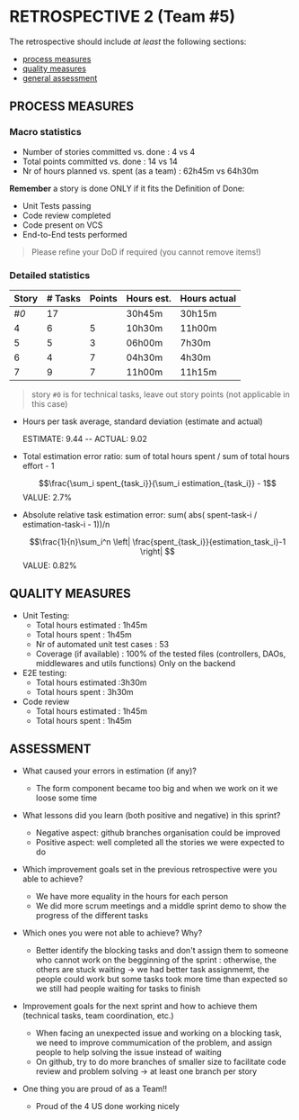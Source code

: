 # RETROSPECTIVE 2 (Team #5)

The retrospective should include _at least_ the following
sections:

-   [process measures](#process-measures)
-   [quality measures](#quality-measures)
-   [general assessment](#assessment)

## PROCESS MEASURES

### Macro statistics

-   Number of stories committed vs. done : 4 vs 4
-   Total points committed vs. done : 14 vs 14
-   Nr of hours planned vs. spent (as a team) : 62h45m vs 64h30m

**Remember** a story is done ONLY if it fits the Definition of Done:

-   Unit Tests passing
-   Code review completed
-   Code present on VCS
-   End-to-End tests performed

> Please refine your DoD if required (you cannot remove items!)

### Detailed statistics

| Story  | # Tasks | Points | Hours est. | Hours actual |
|--------|---------|--------|------------|--------------|
| _#0_   |   17    |        |   30h45m   |    30h15m    |
| 4      |   6     |   5    |   10h30m   |    11h00m    |
| 5      |   5     |   3    |   06h00m   |    7h30m     |
| 6      |   4     |   7    |   04h30m   |    4h30m     |
| 7      |   9     |   7    |   11h00m   |    11h15m    |


> story `#0` is for technical tasks, leave out story points (not applicable in this case)

-   Hours per task average, standard deviation (estimate and actual)

    ESTIMATE: 9.44  -- ACTUAL: 9.02

-   Total estimation error ratio: sum of total hours spent / sum of total hours effort - 1

    $$\frac{\sum_i spent_{task_i}}{\sum_i estimation_{task_i}} - 1$$
    VALUE: 2.7%

-   Absolute relative task estimation error: sum( abs( spent-task-i / estimation-task-i - 1))/n

    $$\frac{1}{n}\sum_i^n \left| \frac{spent_{task_i}}{estimation_task_i}-1 \right| $$
    VALUE: 0.82%

## QUALITY MEASURES

-   Unit Testing:
    -   Total hours estimated : 1h45m
    -   Total hours spent : 1h45m
    -   Nr of automated unit test cases : 53
    -   Coverage (if available) : 100% of the tested files (controllers, DAOs, middlewares and utils functions) Only on the backend
-   E2E testing:
    -   Total hours estimated :3h30m
    -   Total hours spent : 3h30m
-   Code review
    -   Total hours estimated : 1h45m
    -   Total hours spent : 1h45m

## ASSESSMENT

-   What caused your errors in estimation (if any)?

    -   The form component became too big and when we work on it we loose some time

-   What lessons did you learn (both positive and negative) in this sprint?

    -   Negative aspect: github branches organisation could be improved
    -   Positive aspect: well completed all the stories we were expected to do

-   Which improvement goals set in the previous retrospective were you able to achieve?
    -   We have more equality in the hours for each person
    -   We did more scrum meetings and a middle sprint demo to show the progress of the different tasks

-   Which ones you were not able to achieve? Why?

    -   Better identify the blocking tasks and don't assign them to someone who cannot work on the begginning of the sprint : otherwise, the others are stuck waiting
    -> we had better task assignmemt, the people could work but some tasks took more time than expected so we still had people waiting for tasks to finish 


-   Improvement goals for the next sprint and how to achieve them (technical tasks, team coordination, etc.)
    - When facing an unexpected issue and working on a blocking task, we need to improve commumication of the problem, and assign people to help solving the issue instead of waiting
    - On github, try to do more branches of smaller size to facilitate code review and problem solving
    -> at least one branch per story

-   One thing you are proud of as a Team!!
    -   Proud of the 4 US done working nicely
